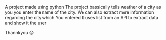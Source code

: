 A project made using python
The project bassically tells weather of a city as you you enter the name of the city.
We can also extract more information regarding the city which You entered
It uses list from an API to extract data and show it the user

Thannkyou 😊
